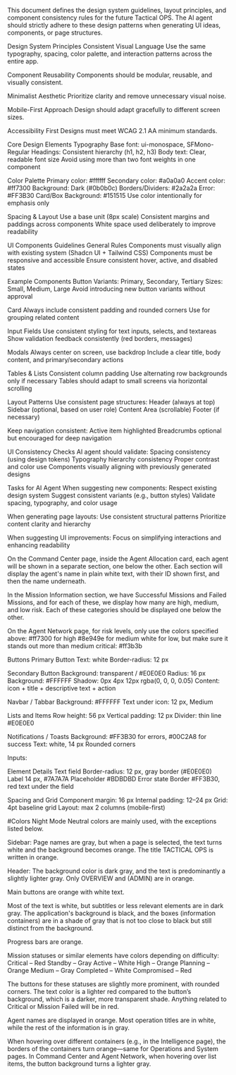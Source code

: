 This document defines the design system guidelines, layout principles, and component consistency rules for the future Tactical OPS. The AI agent should strictly adhere to these design patterns when generating UI ideas, components, or page structures.

Design System Principles
Consistent Visual Language
Use the same typography, spacing, color palette, and interaction patterns across the entire app.

Component Reusability
Components should be modular, reusable, and visually consistent.

Minimalist Aesthetic
Prioritize clarity and remove unnecessary visual noise.

Mobile-First Approach
Design should adapt gracefully to different screen sizes.

Accessibility First
Designs must meet WCAG 2.1 AA minimum standards.

Core Design Elements
Typography
Base font: ui-monospace, SFMono-Regular
Headings: Consistent hierarchy (h1, h2, h3)
Body text: Clear, readable font size
Avoid using more than two font weights in one component

Color Palette
Primary color: #ffffff
Secondary color: #a0a0a0
Accent color: #ff7300
Background: Dark (#0b0b0c)
Borders/Dividers: #2a2a2a
Error: #FF3B30
Card/Box Background: #151515
Use color intentionally for emphasis only

Spacing & Layout
Use a base unit (8px scale)
Consistent margins and paddings across components
White space used deliberately to improve readability

UI Components Guidelines
General Rules
Components must visually align with existing system (Shadcn UI + Tailwind CSS)
Components must be responsive and accessible
Ensure consistent hover, active, and disabled states

Example Components
Button
Variants: Primary, Secondary, Tertiary
Sizes: Small, Medium, Large
Avoid introducing new button variants without approval

Card
Always include consistent padding and rounded corners
Use for grouping related content

Input Fields
Use consistent styling for text inputs, selects, and textareas
Show validation feedback consistently (red borders, messages)

Modals
Always center on screen, use backdrop
Include a clear title, body content, and primary/secondary actions

Tables & Lists
Consistent column padding
Use alternating row backgrounds only if necessary
Tables should adapt to small screens via horizontal scrolling

Layout Patterns
Use consistent page structures:
Header (always at top)
Sidebar (optional, based on user role)
Content Area (scrollable)
Footer (if necessary)

Keep navigation consistent:
Active item highlighted
Breadcrumbs optional but encouraged for deep navigation

UI Consistency Checks
AI agent should validate:
Spacing consistency (using design tokens)
Typography hierarchy consistency
Proper contrast and color use
Components visually aligning with previously generated designs

Tasks for AI Agent
When suggesting new components:
Respect existing design system
Suggest consistent variants (e.g., button styles)
Validate spacing, typography, and color usage

When generating page layouts:
Use consistent structural patterns
Prioritize content clarity and hierarchy

When suggesting UI improvements:
Focus on simplifying interactions and enhancing readability

On the Command Center page, inside the Agent Allocation card, each agent will be shown in a separate section, one below the other. Each section will display the agent's name in plain white text, with their ID shown first, and then the name underneath.

In the Mission Information section, we have Successful Missions and Failed Missions, and for each of these, we display how many are high, medium, and low risk. Each of these categories should be displayed one below the other.

On the Agent Network page, for risk levels, only use the colors specified above:
#ff7300 for high
#8e949e for medium
white for low, but make sure it stands out more than medium
critical: #ff3b3b

Buttons
Primary Button
Text: white
Border-radius: 12 px

Secondary Button
Background: transparent / #E0E0E0
Radius: 16 px
Background: #FFFFFF
Shadow: 0px 4px 12px rgba(0, 0, 0, 0.05)
Content: icon + title + descriptive text + action

Navbar / Tabbar
Background: #FFFFFF
Text under icon: 12 px, Medium

Lists and Items
Row height: 56 px
Vertical padding: 12 px
Divider: thin line #E0E0E0

Notifications / Toasts
Background: #FF3B30 for errors, #00C2A8 for success
Text: white, 14 px
Rounded corners

Inputs:

Element	Details
Text field	Border-radius: 12 px, gray border (#E0E0E0)
Label	14 px, #7A7A7A
Placeholder	#BDBDBD
Error state	Border #FF3B30, red text under the field

Spacing and Grid
Component margin: 16 px
Internal padding: 12–24 px
Grid: 4pt baseline grid
Layout: max 2 columns (mobile-first)

#Colors
Night Mode
Neutral colors are mainly used, with the exceptions listed below.

Sidebar:
Page names are gray, but when a page is selected, the text turns white and the background becomes orange. The title TACTICAL OPS is written in orange.

Header:
The background color is dark gray, and the text is predominantly a slightly lighter gray. Only OVERVIEW and (ADMIN) are in orange.

Main buttons are orange with white text.

Most of the text is white, but subtitles or less relevant elements are in dark gray. The application's background is black, and the boxes (information containers) are in a shade of gray that is not too close to black but still distinct from the background.

Progress bars are orange.

Mission statuses or similar elements have colors depending on difficulty:
Critical – Red
Standby – Gray
Active – White
High – Orange
Planning – Orange
Medium – Gray
Completed – White
Compromised – Red

The buttons for these statuses are slightly more prominent, with rounded corners. The text color is a lighter red compared to the button’s background, which is a darker, more transparent shade. Anything related to Critical or Mission Failed will be in red.

Agent names are displayed in orange. Most operation titles are in white, while the rest of the information is in gray.

When hovering over different containers (e.g., in the Intelligence page), the borders of the containers turn orange—same for Operations and System pages. In Command Center and Agent Network, when hovering over list items, the button background turns a lighter gray.